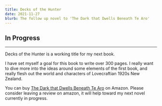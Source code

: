 ```yaml
---
title: Decks of the Hunter
date: 2021-11-27
blurb: The follow up novel to 'The Dark that Dwells Beneath Te Aro'
---
```


## In Progress

---

Decks of the Hunter is a working title for my next book.

I have set myself a goal for this book to write over 300 pages. I really want to dive more into the ideas around some elements of the first book, and really flesh out the world and characters of Lovecraftian 1920s New Zealand.

You can buy [The Dark that Dwells Beneath Te Aro](https://www.amazon.com/Dark-that-Dwells-Beneath-Aro/dp/B09JVFJKFX/) on Amazon. Please consider leaving a review on amazon, it will help toward my next novel currently in progress.
